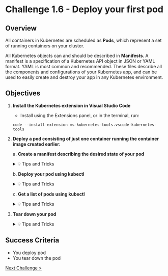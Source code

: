 # Challenge 1.6 - Deploy your first pod

## Overview

All containers in Kubernetes are scheduled as **Pods**, which represent a set of running containers on your cluster.

All Kubernetes objects can and should be described in **Manifests**. A manifest is a specification of a Kubernetes API object in JSON or YAML format. YAML is most common and recommended. These files describe all the components and configurations of your Kubernetes app, and can be used to easily create and destroy your app in any Kubernetes environment.

## Objectives

1. **Install the Kubernetes extension in Visual Studio Code**

   - Install using the Extensions panel, or in the terminal, run:

   ```
   code --install-extension ms-kubernetes-tools.vscode-kubernetes-tools
   ```

1. **Deploy a pod consisting of just one container running the container image created earlier:**

   a. **Create a manifest describing the desired state of your pod**

      <details>
      <summary>💡 Tips and Tricks</summary>
      <ul>
      <li><a href="https://kubernetes.io/docs/concepts/cluster-administration/manage-deployment/">Managing Kubernetes Resources</a></li>
      <li>Refer to <a href="pod.yaml">pod.yaml</a> for a sample manifest</li>
      </ul>
      </details>

   b. **Deploy your pod using kubectl**

      <details>
         <summary>💡 Tips and Tricks</summary>
         <ul>
            <li>You can manage your Kubernetes application lifecycle with <a href="https://kubernetes.io/docs/reference/kubectl/cheatsheet/#kubectl-apply">kubectl apply</a></li>
            <li>For example: <code>kubectl apply -f pod.yaml</code></li>
         </ul>
      </details>

   c. **Get a list of pods using kubectl**

      <details>
         <summary>💡 Tips and Tricks</summary>
         <ul>
            <li><a href="https://kubernetes.io/docs/reference/kubectl/cheatsheet/#viewing-and-finding-resources">Viewing and finding resources with Kubectl</a></li>
            <li>For example: <code>kubectl get pods</code></li>
         </ul>
      </details>

1. **Tear down your pod**

   <details>
      <summary>💡 Tips and Tricks</summary>
      <ul>
         <li><a href="https://kubernetes.io/docs/reference/kubectl/cheatsheet/#deleting-resources">Deleting resources with Kubectl</a></li>
         <li>For example: <code>kubectl delete -f pod.yaml</code></li>
      </ul>
   </details>

## Success Criteria

- You deploy pod
- You tear down the pod

[Next Challenge >](../1.7/readme.md)
